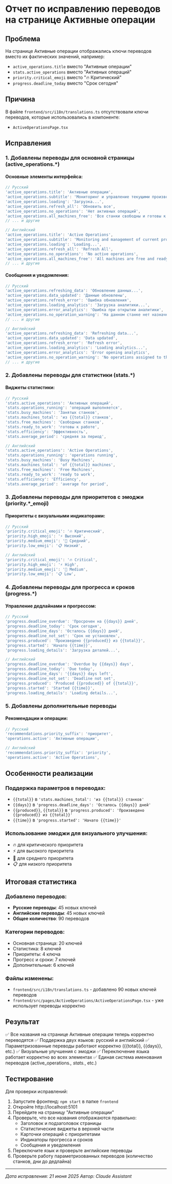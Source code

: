 # Отчет по исправлению переводов на странице Активные операции

## Проблема
На странице Активные операции отображались ключи переводов вместо их фактических значений, например:
- `active_operations.title` вместо "Активные операции"
- `stats.active_operations` вместо "Активных операций"
- `priority.critical_emoji` вместо "🔥 Критический"
- `progress.deadline_today` вместо "Срок сегодня"

## Причина
В файле `frontend/src/i18n/translations.ts` отсутствовали ключи переводов, которые использовались в компоненте:
- `ActiveOperationsPage.tsx`

## Исправления

### 1. Добавлены переводы для основной страницы (active_operations.*)

#### Основные элементы интерфейса:
```javascript
// Русский
'active_operations.title': 'Активные операции',
'active_operations.subtitle': 'Мониторинг и управление текущими производственными процессами',
'active_operations.loading': 'Загрузка...',
'active_operations.refresh_all': 'Обновить все',
'active_operations.no_operations': 'Нет активных операций',
'active_operations.all_machines_free': 'Все станки свободны и готовы к работе',
// ... и другие

// Английский
'active_operations.title': 'Active Operations',
'active_operations.subtitle': 'Monitoring and management of current production processes',
'active_operations.loading': 'Loading...',
'active_operations.refresh_all': 'Refresh All',
'active_operations.no_operations': 'No active operations',
'active_operations.all_machines_free': 'All machines are free and ready to work',
// ... и другие
```

#### Сообщения и уведомления:
```javascript
// Русский
'active_operations.refreshing_data': 'Обновление данных...',
'active_operations.data_updated': 'Данные обновлены',
'active_operations.refresh_error': 'Ошибка обновления',
'active_operations.loading_analytics': 'Загрузка аналитики...',
'active_operations.error_analytics': 'Ошибка при открытии аналитики',
'active_operations.no_operation_warning': 'На данном станке нет назначенных операций',
// ... и другие

// Английский
'active_operations.refreshing_data': 'Refreshing data...',
'active_operations.data_updated': 'Data updated',
'active_operations.refresh_error': 'Refresh error',
'active_operations.loading_analytics': 'Loading analytics...',
'active_operations.error_analytics': 'Error opening analytics',
'active_operations.no_operation_warning': 'No operations assigned to this machine',
// ... и другие
```

### 2. Добавлены переводы для статистики (stats.*)

#### Виджеты статистики:
```javascript
// Русский
'stats.active_operations': 'Активных операций',
'stats.operations_running': 'операций выполняется',
'stats.busy_machines': 'Занятых станков',
'stats.machines_total': 'из {{total}} станков',
'stats.free_machines': 'Свободных станков',
'stats.ready_to_work': 'готовы к работе',
'stats.efficiency': 'Эффективность',
'stats.average_period': 'средняя за период',

// Английский
'stats.active_operations': 'Active Operations',
'stats.operations_running': 'operations running',
'stats.busy_machines': 'Busy Machines',
'stats.machines_total': 'of {{total}} machines',
'stats.free_machines': 'Free Machines',
'stats.ready_to_work': 'ready to work',
'stats.efficiency': 'Efficiency',
'stats.average_period': 'average for period',
```

### 3. Добавлены переводы для приоритетов с эмоджи (priority.*_emoji)

#### Приоритеты с визуальными индикаторами:
```javascript
// Русский
'priority.critical_emoji': '🔥 Критический',
'priority.high_emoji': '⚡ Высокий',
'priority.medium_emoji': '🎯 Средний',
'priority.low_emoji': '📋 Низкий',

// Английский
'priority.critical_emoji': '🔥 Critical',
'priority.high_emoji': '⚡ High',
'priority.medium_emoji': '🎯 Medium',
'priority.low_emoji': '📋 Low',
```

### 4. Добавлены переводы для прогресса и сроков (progress.*)

#### Управление дедлайнами и прогрессом:
```javascript
// Русский
'progress.deadline_overdue': 'Просрочен на {{days}} дней',
'progress.deadline_today': 'Срок сегодня',
'progress.deadline_days': 'Осталось {{days}} дней',
'progress.deadline_not_set': 'Срок не установлен',
'progress.produced': 'Произведено {{produced}} из {{total}}',
'progress.started': 'Начато {{time}}',
'progress.loading_details': 'Загрузка деталей...',

// Английский
'progress.deadline_overdue': 'Overdue by {{days}} days',
'progress.deadline_today': 'Due today',
'progress.deadline_days': '{{days}} days left',
'progress.deadline_not_set': 'Deadline not set',
'progress.produced': 'Produced {{produced}} of {{total}}',
'progress.started': 'Started {{time}}',
'progress.loading_details': 'Loading details...',
```

### 5. Добавлены дополнительные переводы

#### Рекомендации и операции:
```javascript
// Русский
'recommendations.priority_suffix': 'приоритет',
'operations.active': 'Активные операции',

// Английский
'recommendations.priority_suffix': 'priority',
'operations.active': 'Active Operations',
```

## Особенности реализации

### Поддержка параметров в переводах:
- `{{total}}` в `'stats.machines_total': 'из {{total}} станков'`
- `{{days}}` в `'progress.deadline_days': 'Осталось {{days}} дней'`
- `{{produced}}`, `{{total}}` в `'progress.produced': 'Произведено {{produced}} из {{total}}'`
- `{{time}}` в `'progress.started': 'Начато {{time}}'`

### Использование эмоджи для визуального улучшения:
- 🔥 для критического приоритета
- ⚡ для высокого приоритета
- 🎯 для среднего приоритета
- 📋 для низкого приоритета

## Итоговая статистика

### Добавлено переводов:
- **Русские переводы**: 45 новых ключей
- **Английские переводы**: 45 новых ключей  
- **Общее количество**: 90 переводов

### Категории переводов:
- Основная страница: 20 ключей
- Статистика: 8 ключей
- Приоритеты: 4 ключа
- Прогресс и сроки: 7 ключей
- Дополнительные: 6 ключей

### Файлы изменены:
- `frontend/src/i18n/translations.ts` - добавлено 90 новых ключей переводов
- `frontend/src/pages/ActiveOperations/ActiveOperationsPage.tsx` - уже использует переводы корректно

## Результат
✅ Все названия на странице Активные операции теперь корректно переводятся
✅ Поддержка двух языков: русский и английский
✅ Параметризованные переводы работают корректно ({{total}}, {{days}}, etc.)
✅ Визуальные улучшения с эмоджи
✅ Переключение языка работает корректно во всех элементах
✅ Единая система именования переводов (active_operations.*, stats.*, etc.)

## Тестирование
Для проверки исправлений:
1. Запустите фронтенд: `npm start` в папке `frontend`
2. Откройте http://localhost:5101
3. Перейдите на страницу "Активные операции"
4. Проверьте, что все названия отображаются правильно:
   - Заголовок и подзаголовок страницы
   - Статистические виджеты в верхней части
   - Карточки операций с приоритетами
   - Индикаторы прогресса и сроков
   - Сообщения и уведомления
5. Переключите язык и проверьте английские переводы
6. Проверьте работу параметризованных переводов (количество станков, дни до дедлайна)

---
*Дата исправления: 21 июня 2025*
*Автор: Claude Assistant*
